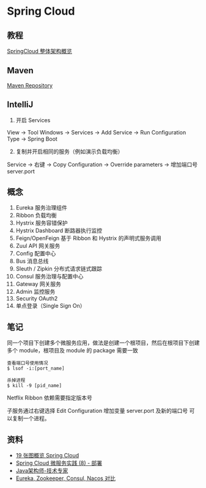 # Spring Cloud

## 教程

[SpringCloud 整体架构概览](http://www.macrozheng.com/#/cloud/springcloud)

## Maven

[Maven Repository](https://search.maven.org/)

## IntelliJ 

1. 开启 Services

View -> Tool Windows -> Services -> Add Service -> Run Configuration Type -> Spring Boot

2. 复制并开启相同的服务（例如演示负载均衡）

Service -> 右键 -> Copy Configuration -> Override parameters -> 增加端口号 server.port

## 概念

1. Eureka 服务治理组件
2. Ribbon 负载均衡
3. Hystrix 服务容错保护
4. Hystrix Dashboard 断路器执行监控
5. Feign/OpenFeign 基于 Ribbon 和 Hystrix 的声明式服务调用
6. Zuul API 网关服务
7. Config 配置中心
8. Bus 消息总线
9. Sleuth / Zipkin 分布式请求链式跟踪 
10. Consul 服务治理与配置中心
11. Gateway 网关服务
12. Admin 监控服务
13. Security OAuth2
13. 单点登录（Single Sign On）

## 笔记

同一个项目下创建多个微服务应用，做法是创建一个根项目，然后在根项目下创建多个 module，根项目及 module 的 package 需要一致

```
查看端口号使用情况
$ lsof -i:[port_name]

杀掉进程
$ kill -9 [pid_name]
```

Netflix Ribbon 依赖需要指定版本号

子服务通过右键选择 Edit Configuration 增加变量 server.port 及新的端口号 可以复制一个进程。


## 资料

- [19 张图概览 Spring Cloud](https://jishuin.proginn.com/p/763bfbd5574d)
- [Spring Cloud 微服务实践 (8) - 部署](https://xie.infoq.cn/article/e940fe066a65b604019110c26)
- [Java架构师-技术专家](https://class.imooc.com/sale/javaarchitect)
- [Eureka, Zookeeper, Consul, Nacos 对比](https://developer.aliyun.com/article/738413)


